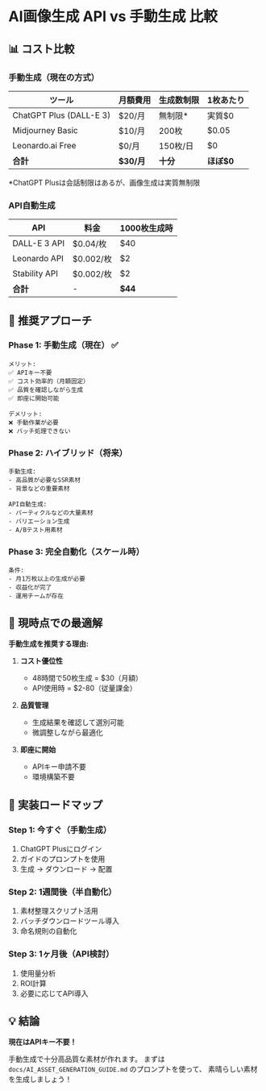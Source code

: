 # AI画像生成 API vs 手動生成 比較

## 📊 コスト比較

### 手動生成（現在の方式）
| ツール | 月額費用 | 生成数制限 | 1枚あたり |
|--------|----------|------------|-----------|
| ChatGPT Plus (DALL-E 3) | $20/月 | 無制限* | 実質$0 |
| Midjourney Basic | $10/月 | 200枚 | $0.05 |
| Leonardo.ai Free | $0/月 | 150枚/日 | $0 |
| **合計** | **$30/月** | **十分** | **ほぼ$0** |

*ChatGPT Plusは会話制限はあるが、画像生成は実質無制限

### API自動生成
| API | 料金 | 1000枚生成時 |
|-----|------|--------------|
| DALL-E 3 API | $0.04/枚 | $40 |
| Leonardo API | $0.002/枚 | $2 |
| Stability API | $0.002/枚 | $2 |
| **合計** | - | **$44** |

## 🚀 推奨アプローチ

### Phase 1: 手動生成（現在） ✅
```
メリット:
✅ APIキー不要
✅ コスト効率的（月額固定）
✅ 品質を確認しながら生成
✅ 即座に開始可能

デメリット:
❌ 手動作業が必要
❌ バッチ処理できない
```

### Phase 2: ハイブリッド（将来）
```
手動生成:
- 高品質が必要なSSR素材
- 背景などの重要素材

API自動生成:
- パーティクルなどの大量素材
- バリエーション生成
- A/Bテスト用素材
```

### Phase 3: 完全自動化（スケール時）
```
条件:
- 月1万枚以上の生成が必要
- 収益化が完了
- 運用チームが存在
```

## 🎯 現時点での最適解

**手動生成を推奨する理由:**

1. **コスト優位性**
   - 48時間で50枚生成 = $30（月額）
   - API使用時 = $2-80（従量課金）

2. **品質管理**
   - 生成結果を確認して選別可能
   - 微調整しながら最適化

3. **即座に開始**
   - APIキー申請不要
   - 環境構築不要

## 📝 実装ロードマップ

### Step 1: 今すぐ（手動生成）
1. ChatGPT Plusにログイン
2. ガイドのプロンプトを使用
3. 生成 → ダウンロード → 配置

### Step 2: 1週間後（半自動化）
1. 素材整理スクリプト活用
2. バッチダウンロードツール導入
3. 命名規則の自動化

### Step 3: 1ヶ月後（API検討）
1. 使用量分析
2. ROI計算
3. 必要に応じてAPI導入

## 💡 結論

**現在はAPIキー不要！**

手動生成で十分高品質な素材が作れます。
まずは `docs/AI_ASSET_GENERATION_GUIDE.md` のプロンプトを使って、
素晴らしい素材を生成しましょう！